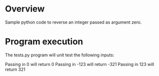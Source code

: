 # Overview

Sample python code to reverse an integer passed as argument zero.

# Program execution

The tests.py program will unit test the following inputs:

Passing in 0 will return 0
Passing in -123 will return -321
Passing in 123 will return 321
